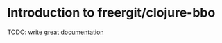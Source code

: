 # Introduction to freergit/clojure-bbo

TODO: write [great documentation](http://jacobian.org/writing/what-to-write/)
